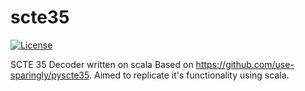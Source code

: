 # scte35

[![License](https://img.shields.io/github/license/mashape/apistatus.svg)](https://github.com/TARGETrus/scte35/LICENSE)

SCTE 35 Decoder written on scala
Based on https://github.com/use-sparingly/pyscte35.
Aimed to replicate it's functionality using scala.
